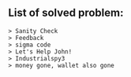 ## List of solved problem:

```console
> Sanity Check
> Feedback
> sigma code
> Let's Help John!
> Industrialspy3
> money gone, wallet also gone

```
